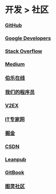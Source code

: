 # 开发 > 社区

### [GitHub](https://github.com)

### [Google Developers](https://developers.google.com)

### [Stack Overflow](http://stackoverflow.com)

### [Medium](https://medium.com/)

### [伯乐在线](http://blog.jobbole.com/)

### [我们的程序员](http://ourcoders.com/home/)

### [V2EX](https://www.v2ex.com/)

### [IT专家网](http://www.ctocio.com.cn/)

### [掘金](http://gold.xitu.io/welcome)

### [CSDN](http://www.csdn.net/)

### [Leanpub](https://leanpub.com/)

### [GitBook](https://www.gitbook.com/)

### [图灵社区](http://www.ituring.com.cn/)